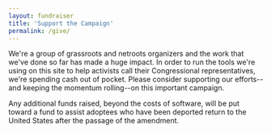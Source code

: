 ```yaml
---
layout: fundraiser
title: 'Support the Campaign'
permalink: /give/
---
```

We're a group of grassroots and netroots organizers and the work that we've done so far has made a huge impact. In order to run the tools we're using on this site to help activists call their Congressional representatives, we're spending cash out of pocket. Please consider supporting our efforts--and keeping the momentum rolling--on this important campaign.

Any additional funds raised, beyond the costs of software, will be put toward a fund to assist adoptees who have been deported return to the United States after the passage of the amendment.

<script>window.yepnope || document.write('<script src="https://actionnetwork.org/includes/js/yepnope154-min.js"><\/script>');</script><script src='https://actionnetwork.org/widgets/v2/fundraising/support-keepushome?format=js&source=widget&css=whitelabel'></script><div id='can-fundraising-area-support-keepushome' style='width: 100%'><!-- this div is the target for our HTML insertion --></div>
